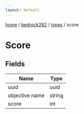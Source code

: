 ```yaml
---
layout: default
---
```


[home](/)  /  [bedrock282](/protocol/bedrock282)  /  [types](/protocol/bedrock282/types)  /  score

# Score

## Fields

Name | Type
---|---
uuid | uuid
objective name | string
score | int
